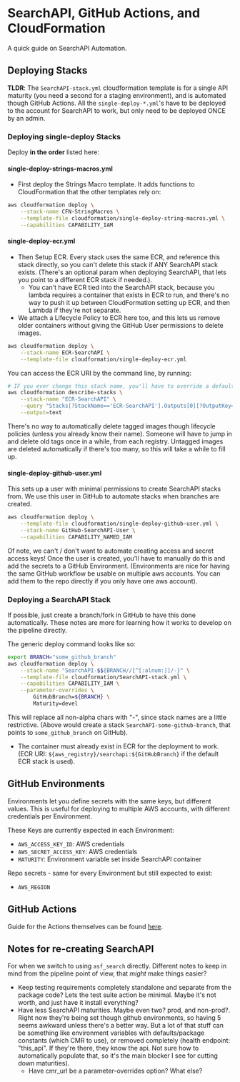 # SearchAPI, GitHub Actions, and CloudFormation

A quick guide on SearchAPI Automation.

## Deploying Stacks

**TLDR**: The `SearchAPI-stack.yml` cloudformation template is for a single API maturity (you need a second for a staging environment), and is automated though GitHub Actions. All the `single-deploy-*.yml`'s have to be deployed to the account for SearchAPI to work, but only need to be deployed ONCE by an admin.

### Deploying single-deploy Stacks

Deploy **in the order** listed here:

#### single-deploy-strings-macros.yml

- First deploy the Strings Macro template. It adds functions to CloudFormation that the other templates rely on:

```bash
aws cloudformation deploy \
    --stack-name CFN-StringMacros \
    --template-file cloudformation/single-deploy-string-macros.yml \
    --capabilities CAPABILITY_IAM
```

#### single-deploy-ecr.yml

- Then Setup ECR. Every stack uses the same ECR, and reference this stack directly, so you can't delete this stack if ANY SearchAPI stack exists. (There's an optional param when deploying SearchAPI, that lets you point to a different ECR stack if needed.).
  - You can't have ECR tied into the SearchAPI stack, because you lambda requires a container that exists in ECR to run, and there's no way to push it up between CloudFormation setting up ECR, and then Lambda if they're not separate.
- We attach a Lifecycle Policy to ECR here too, and this lets us remove older containers without giving the GitHub User permissions to delete images.

```bash
aws cloudformation deploy \
    --stack-name ECR-SearchAPI \
    --template-file cloudformation/single-deploy-ecr.yml
```

You can access the ECR URI by the command line, by running:

```bash
# IF you ever change this stack name, you'll have to override a default param (ImportValueEcrUri) when deploying SearchAPI to point to the different ECR stack.
aws cloudformation describe-stacks \
    --stack-name "ECR-SearchAPI" \
    --query "Stacks[?StackName=='ECR-SearchAPI'].Outputs[0][?OutputKey=='RegistryUri'].OutputValue" \
    --output=text
```

There's no way to automatically delete tagged images though lifecycle policies (unless you already know their name). Someone will have to jump in and delete old tags once in a while, from each registry. Untagged images are deleted automatically if there's too many, so this will take a while to fill up.

#### single-deploy-github-user.yml

This sets up a user with minimal permissions to create SearchAPI stacks from. We use this user in GitHub to automate stacks when branches are created.

```bash
aws cloudformation deploy \
    --template-file cloudformation/single-deploy-github-user.yml \
    --stack-name GitHub-SearchAPI-User \
    --capabilities CAPABILITY_NAMED_IAM
```

Of note, we can't / don't want to automate creating access and secret access keys! Once the user is created, you'll have to manually do this and add the secrets to a GitHub Environment. (Environments are nice for having the same GitHub workflow be usable on multiple aws accounts. You can add them to the repo directly if you only have one aws account).

### Deploying a SearchAPI Stack

If possible, just create a branch/fork in GitHub to have this done automatically. These notes are more for learning how it works to develop on the pipeline directly.

The generic deploy command looks like so:

```bash
export BRANCH="some_github_branch"
aws cloudformation deploy \
    --stack-name "SearchAPI-$${BRANCH//[^[:alnum:]]/-}" \
    --template-file cloudformation/SearchAPI-stack.yml \
    --capabilities CAPABILITY_IAM \
    --parameter-overrides \
        GitHubBranch=${BRANCH} \
        Maturity=devel
```

This will replace all non-alpha chars with "-", since stack names are a little restrictive. (Above would create a stack `SearchAPI-some-github-branch`, that points to `some_github_branch` on GitHub).

- The container must already exist in ECR for the deployment to work. (ECR URI: `${aws_registry}/searchapi:${GitHubBranch}` if the default ECR stack is used).

## GitHub Environments

Environments let you define secrets with the same keys, but different values. This is useful for deploying to multiple AWS accounts, with different credentials per Environment.

These Keys are currently expected in each Environment:

- `AWS_ACCESS_KEY_ID`: AWS credentials
- `AWS_SECRET_ACCESS_KEY`: AWS credentials
- `MATURITY`: Environment variable set inside SearchAPI container

Repo secrets - same for every Environment but still expected to exist:

- `AWS_REGION`

## GitHub Actions

Guide for the Actions themselves can be found [here](./../.github/workflows/README.md).

## Notes for re-creating SearchAPI

For when we switch to using `asf_search` directly. Different notes to keep in mind from the pipeline point of view, that *might* make things easier?

- Keep testing requirements completely standalone and separate from the package code? Lets the test suite action be minimal. Maybe it's not worth, and just have it install everything?
- Have less SearchAPI maturities. Maybe even two? prod, and non-prod?. Right now they're being set though github environments, so having 5 seems awkward unless there's a better way. But a lot of that stuff can be something like environment variables with defaults/package constants (which CMR to use), or removed completely (health endpoint: "this_api". If they're there, they know the api. Not sure how to automatically populate that, so it's the main blocker I see for cutting down maturities).
  - Have cmr_url be a parameter-overrides option? What else?

